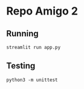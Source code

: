 # Repo Amigo 2

## Running
```shell
streamlit run app.py
```

## Testing
```shell
python3 -m unittest
```